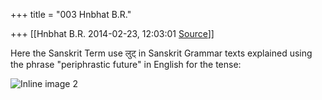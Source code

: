 +++
title = "003 Hnbhat B.R."

+++
[[Hnbhat B.R.	2014-02-23, 12:03:01 [Source](https://groups.google.com/g/samskrita/c/xQL5yfmJbsY)]]



Here the Sanskrit Term use लुट् in Sanskrit Grammar texts explained using the phrase "periphrastic future" in English for the tense:

  

![Inline image 2](https://groups.google.com/group/samskrita/attach/34295ebd2865067c/image.png?part=0.1&view=1)



